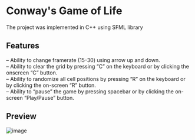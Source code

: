 # Conway's Game of Life
The project was implemented in C++ using SFML library
## Features
– Ability to change framerate (15-30) using arrow up and down.  
– Ability to clear the grid by pressing “C” on the keyboard or by clicking the onscreen “C” button.  
– Ability to randomize all cell positions by pressing “R” on the keyboard or by clicking the on-screen “R” button.  
– Ability to “pause” the game by pressing spacebar or by clicking the on-screen “Play/Pause” button.  
## Preview
![image](https://user-images.githubusercontent.com/102054245/210780486-0ff098df-a9a3-4d7f-bd7b-8a17f7d93843.png)
